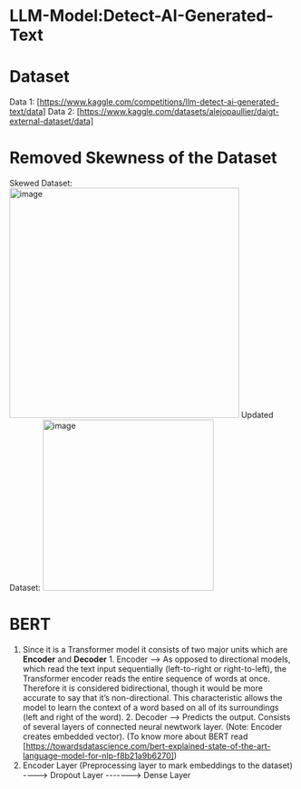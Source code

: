 # LLM-Model:Detect-AI-Generated-Text

# Dataset
Data 1: [https://www.kaggle.com/competitions/llm-detect-ai-generated-text/data]
Data 2: [https://www.kaggle.com/datasets/alejopaullier/daigt-external-dataset/data]

# Removed Skewness of the Dataset
Skewed Dataset:
<img width="405" alt="image" src="https://github.com/palswayam5/LLM-Model---Detect-AI-Generated-Text/assets/97727708/0839020f-9395-4ca6-8868-64e26420407e">
Updated Dataset:
<img width="301" alt="image" src="https://github.com/palswayam5/LLM-Model---Detect-AI-Generated-Text/assets/97727708/c2ac0195-1222-4557-a5c0-995a78456a87">


# BERT
1. Since it is a Transformer model it consists of two major units which are **Encoder** and **Decoder**
         1. Encoder --> As opposed to directional models, which read the text input sequentially (left-to-right or right-to-left), the Transformer encoder reads the entire                             sequence of words at once. Therefore it is considered bidirectional, though it would be more accurate to say that it’s non-directional. This                                    characteristic allows the model to learn the context of a word based on all of its surroundings (left and right of the word).
         2. Decoder --> Predicts the output. Consists of several layers of connected neural newtwork layer.
   (Note: Encoder creates embedded vector).
   (To know more about BERT read [https://towardsdatascience.com/bert-explained-state-of-the-art-language-model-for-nlp-f8b21a9b6270])
2. Encoder Layer (Preprocessing layer to mark embeddings to the dataset) ----> Dropout Layer -------> Dense Layer
